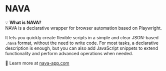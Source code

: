 # NAVA

💡 **What is NAVA?**  
NAVA is a declarative wrapper for browser automation based on Playwright.

It lets you quickly create flexible scripts in a simple and clear JSON-based `.nava` format, without the need to write code. For most tasks, a declarative description is enough, but you can also add JavaScript snippets to extend functionality and perform advanced operations when needed.

🔗 Learn more at [nava-app.com](https://nava-app.com)